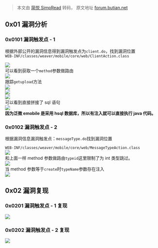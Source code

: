 > 本文由 [简悦 SimpRead](http://ksria.com/simpread/) 转码， 原文地址 [forum.butian.net](https://forum.butian.net/share/84)

0x01 漏洞分析
---------

### 0x0101 漏洞触发点 - 1

根据外部公开的漏洞信息得到漏洞触发点为`client.do`，找到漏洞位置  
`WEB-INF/classes/weaver/mobile/core/web/ClientAction.class`

![](https://shs3.b.qianxin.com/butian_public/ff741098c0b160421594242cb71a8d0d7.jpg)  
可以看到获取一个`method`参数做路由  
![](https://shs3.b.qianxin.com/butian_public/fc883eab44dd017c0e3f8a049922be0ca.jpg)  
跟踪`getupload`方法  
![](https://shs3.b.qianxin.com/butian_public/fe87e17275f321ad5dd95f0c38b18e4a1.jpg)  
![](https://shs3.b.qianxin.com/butian_public/f6da1c7458501c24b74c4c199e3e8ef65.jpg)  
![](https://shs3.b.qianxin.com/butian_public/ff45f1eeaa7fe861c97822eb1692d05fd.jpg)  
可以看到直接拼接了 sql 语句  
![](https://shs3.b.qianxin.com/butian_public/fc9aaf56a0f4ad7d53f98bff736091438.jpg)  
**因为泛微 emobile 是采用 hsql 数据库，所以有注入就可以直接执行 java 代码。**

### 0x0102 漏洞触发点 - 2

根据漏洞信息漏洞触发点：`messageType.do`找到漏洞位置

`WEB-INF/classes/weaver/mobile/core/web/MessageTypeAction.class`  
![](https://shs3.b.qianxin.com/butian_public/f5f4d69c62d59c09ef416c95bc19b2584.jpg)  
和上面一样 method 参数做路由`typeid`这里限制了为 int 类型跳过。  
![](https://shs3.b.qianxin.com/butian_public/f37490ed72ba0084b4623e3025ef466ff.jpg)  
当 method 参数等于`create`时`typeName`参数存在注入  
![](https://shs3.b.qianxin.com/butian_public/f37c07afe23be60a2bdc04e8efd5d3498.jpg)

0x02 漏洞复现
---------

### 0x0201 漏洞触发点 - 1 复现

![](https://shs3.b.qianxin.com/butian_public/f6f9ea88ba7b835840a127f323548e136.jpg)

### 0x0202 漏洞触发点 - 2 复现

![](https://shs3.b.qianxin.com/butian_public/fb6fc498014efa3a93fe349b3c0fcbf78.jpg)